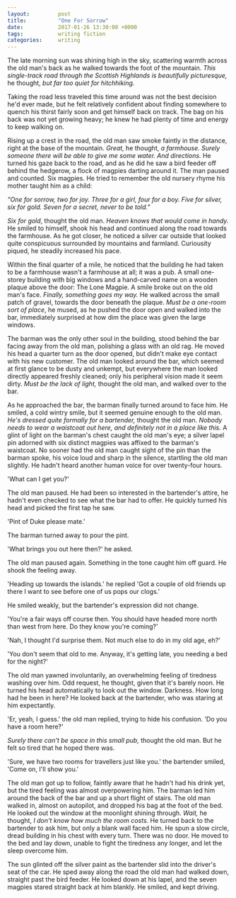 ```yaml
---
layout:         post
title:          "One For Sorrow"
date:           2017-01-26 13:30:00 +0000
tags:           writing fiction
categories:     writing
---
```


The late morning sun was shining high in the sky, scattering warmth across the old man's back as he walked towards the foot of the mountain. *This single-track road through the Scottish Highlands is beautifully picturesque,* he thought, *but far too quiet for hitchhiking.* 

<!-- Read More -->

Taking the road less traveled this time around was not the best decision he'd ever made, but he felt relatively confident about finding somewhere to quench his thirst fairly soon and get himself back on track. The bag on his back was not yet growing heavy; he knew he had plenty of time and energy to keep walking on.

Rising up a crest in the road, the old man saw smoke faintly in the distance, right at the base of the mountain. *Great,* he thought, *a farmhouse. Surely someone there will be able to give me some water. And directions.* He turned his gaze back to the road, and as he did he saw a bird feeder off behind the hedgerow, a flock of magpies darting around it. The man paused and counted. Six magpies. He tried to remember the old nursery rhyme his mother taught him as a child:

*"One for sorrow, two for joy. Three for a girl, four for a boy. Five for silver, six for gold. Seven for a secret, never to be told."*

*Six for gold*, thought the old man. *Heaven knows that would come in handy.* He smiled to himself, shook his head and continued along the road towards the farmhouse. As he got closer, he noticed a silver car outside that looked quite conspicuous surrounded by mountains and farmland. Curiousity piqued, he steadily increased his pace.

Within the final quarter of a mile, he noticed that the building he had taken to be a farmhouse wasn't a farmhouse at all; it was a pub. A small one-storey building with big windows and a hand-carved name on a wooden plaque above the door: The Lone Magpie. A smile broke out on the old man's face. *Finally, something goes my way.* He walked across the small patch of gravel, towards the door beneath the plaque. *Must be a one-room sort of place*, he mused, as he pushed the door open and walked into the bar, immediately surprised at how dim the place was given the large windows.

The barman was the only other soul in the building, stood behind the bar facing away from the old man, polishing a glass with an old rag. He moved his head a quarter turn as the door opened, but didn't make eye contact with his new customer. The old man looked around the bar, which seemed at first glance to be dusty and unkempt, but everywhere the man looked directly appeared freshly cleaned; only his peripheral vision made it seem dirty. *Must be the lack of light,* thought the old man, and walked over to the bar.

As he approached the bar, the barman finally turned around to face him. He smiled, a cold wintry smile, but it seemed genuine enough to the old man. *He's dressed quite formally for a bartender,* thought the old man. *Nobody needs to wear a waistcoat out here, and definitely not in a place like this.* A glint of light on the barman's chest caught the old man's eye; a silver lapel pin adorned with six distinct magpies was affixed to the barman's waistcoat. No sooner had the old man caught sight of the pin than the barman spoke, his voice loud and sharp in the silence, startling the old man slightly. He hadn't heard another human voice for over twenty-four hours.

'What can I get you?'

The old man paused. He had been so interested in the bartender's attire, he hadn't even checked to see what the bar had to offer. He quickly turned his head and picked the first tap he saw.

'Pint of Duke please mate.'

The barman turned away to pour the pint. 

'What brings you out here then?' he asked. 

The old man paused again. Something in the tone caught him off guard. He shook the feeling away. 

'Heading up towards the islands.' he replied 'Got a couple of old friends up there I want to see before one of us pops our clogs.' 

He smiled weakly, but the bartender's expression did not change. 

'You're a fair ways off course then. You should have headed more north than west from here. Do they know you're coming?'

'Nah, I thought I'd surprise them. Not much else to do in my old age, eh?'

'You don't seem that old to me. Anyway, it's getting late, you needing a bed for the night?'

The old man yawned involuntarily, an overwhelming feeling of tiredness washing over him. Odd request, he thought, given that it's barely noon. He turned his head automatically to look out the window. Darkness. How long had he been in here? He looked back at the bartender, who was staring at him expectantly.

'Er, yeah, I guess.' the old man replied, trying to hide his confusion. 'Do you have a room here?'

*Surely there can't be space in this small pub,* thought the old man. But he felt so tired that he hoped there was.

'Sure, we have two rooms for travellers just like you.' the bartender smiled, 'Come on, I'll show you.'

The old man got up to follow, faintly aware that he hadn't had his drink yet, but the tired feeling was almost overpowering him. The barman led him around the back of the bar and up a short flight of stairs. The old man walked in, almost on autopilot, and dropped his bag at the foot of the bed. He looked out the window at the moonlight shining through. *Wait,* he thought, *I don't know how much the room costs.* He turned back to the bartender to ask him, but only a blank wall faced him. He spun a slow circle, dread building in his chest with every turn. There was no door. He moved to the bed and lay down, unable to fight the tiredness any longer, and let the sleep overcome him.

The sun glinted off the silver paint as the bartender slid into the driver's seat of the car. He sped away along the road the old man had walked down, straight past the bird feeder. He looked down at his lapel, and the seven magpies stared straight back at him blankly. He smiled, and kept driving.